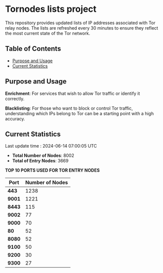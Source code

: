 # Tornodes lists project

This repository provides updated lists of IP addresses associated with Tor relay nodes. The lists are refreshed every 30 minutes to ensure they reflect the most current state of the Tor network.

## Table of Contents

- [Purpose and Usage](#purpose-and-usage)
- [Current Statistics](#current-statistics)


## Purpose and Usage

**Enrichment**: For services that wish to allow Tor traffic or identify it correctly.

**Blacklisting**: For those who want to block or control Tor traffic, understanding which IPs belong to Tor can be a starting point with a high accuracy.

## Current Statistics

Last update time : 2024-06-14 07:00:05 UTC

- **Total Number of Nodes**: 8002
- **Total of Entry Nodes**: 3669

**TOP 10 PORTS USED FOR TOR ENTRY NODES**

| **Port** | **Number of Nodes** |
|------|-----------------|
| **443**   | 1238  |
| **9001**   | 1221  |
| **8443**   | 115  |
| **9002**   | 77  |
| **9000**   | 70  |
| **80**   | 52  |
| **8080**   | 52  |
| **9100**   | 50  |
| **9200**   | 30  |
| **9300**   | 27  |

